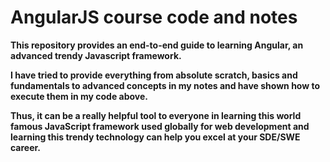 # AngularJS course code and notes

**This repository provides an end-to-end guide to learning Angular, an advanced trendy Javascript framework.**

**I have tried to provide everything from absolute scratch, basics and fundamentals to advanced concepts in my notes and have shown how to execute them in my code above.**

**Thus, it can be a really helpful tool to everyone in learning this world famous JavaScript framework used globally for web development and learning this trendy technology can help you excel at your SDE/SWE career.**
